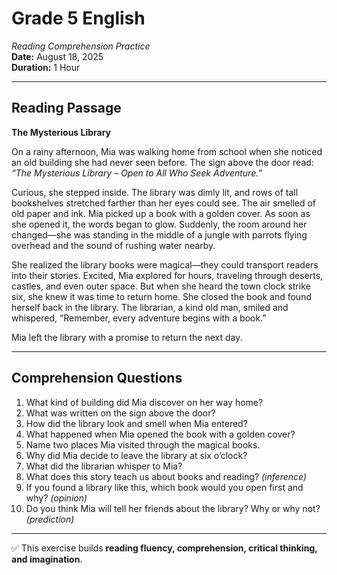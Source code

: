 # Grade 5 English
_Reading Comprehension Practice_  
**Date:** August 18, 2025  
**Duration:** 1 Hour  

---

## Reading Passage  

**The Mysterious Library**  

On a rainy afternoon, Mia was walking home from school when she noticed an old building she had never seen before. The sign above the door read: *“The Mysterious Library – Open to All Who Seek Adventure.”*  

Curious, she stepped inside. The library was dimly lit, and rows of tall bookshelves stretched farther than her eyes could see. The air smelled of old paper and ink. Mia picked up a book with a golden cover. As soon as she opened it, the words began to glow. Suddenly, the room around her changed—she was standing in the middle of a jungle with parrots flying overhead and the sound of rushing water nearby.  

She realized the library books were magical—they could transport readers into their stories. Excited, Mia explored for hours, traveling through deserts, castles, and even outer space. But when she heard the town clock strike six, she knew it was time to return home. She closed the book and found herself back in the library. The librarian, a kind old man, smiled and whispered, “Remember, every adventure begins with a book.”  

Mia left the library with a promise to return the next day.  

---

## Comprehension Questions  

1. What kind of building did Mia discover on her way home?  
2. What was written on the sign above the door?  
3. How did the library look and smell when Mia entered?  
4. What happened when Mia opened the book with a golden cover?  
5. Name two places Mia visited through the magical books.  
6. Why did Mia decide to leave the library at six o’clock?  
7. What did the librarian whisper to Mia?  
8. What does this story teach us about books and reading? *(inference)*  
9. If you found a library like this, which book would you open first and why? *(opinion)*  
10. Do you think Mia will tell her friends about the library? Why or why not? *(prediction)*  

---

✅ This exercise builds **reading fluency, comprehension, critical thinking, and imagination**.  

